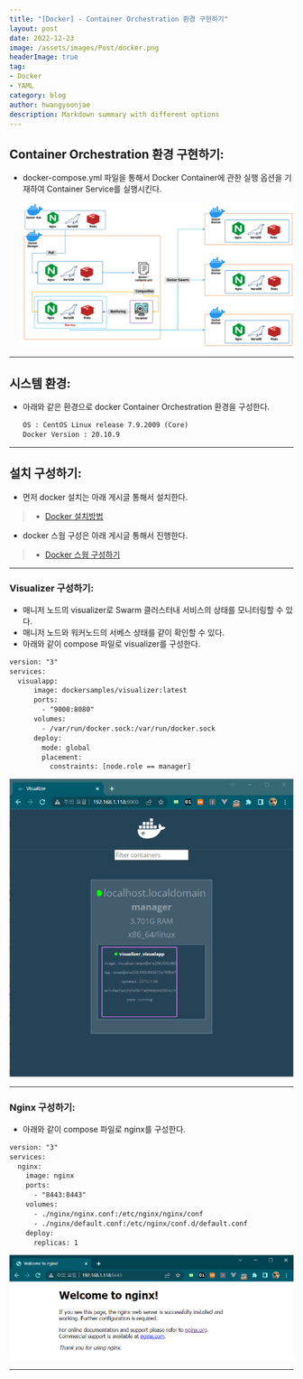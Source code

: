 ```yaml
---
title: "[Docker] - Container Orchestration 환경 구현하기"
layout: post
date: 2022-12-23
image: /assets/images/Post/docker.png
headerImage: true
tag:
- Docker
- YAML
category: blog
author: hwangyoonjae
description: Markdown summary with different options
---
```


## Container Orchestration 환경 구현하기:
- docker-compose.yml 파일을 통해서 Docker Container에 관한 실행 옵션을 기재하여 Container Service를 실행시킨다.

    [![텍스트](/assets/images/docker/docker%20Container%20Orchestration%20%ED%99%98%EA%B2%BD%20%EA%B5%AC%ED%98%84%20%ED%99%94%EB%A9%B4.PNG)](/assets/images/docker/docker%20Container%20Orchestration%20%ED%99%98%EA%B2%BD%20%EA%B5%AC%ED%98%84%20%ED%99%94%EB%A9%B4.PNG)

* * *

## 시스템 환경:
- 아래와 같은 환경으로 docker Container Orchestration 환경을 구성한다.
    ```html
    OS : CentOS Linux release 7.9.2009 (Core)
    Docker Version : 20.10.9
    ```

* * *

## 설치 구성하기:
- 먼저 docker 설치는 아래 게시글 통해서 설치한다.
> * [Docker 설치방법](https://hwangyoonjae.github.io/Docker-Docker-%EC%84%A4%EC%B9%98%ED%95%98%EA%B8%B0/ "Docker 설치방법")


- docker 스웜 구성은 아래 게시글 통해서 진행한다.
> * [Docker 스웜 구성하기](https://hwangyoonjae.github.io/Docker-Docker-Swarm-%EA%B5%AC%EC%84%B1%ED%95%98%EA%B8%B0/ "Docker 스웜 구성하기")

* * *

### Visualizer 구성하기:
- 매니저 노드의 visualizer로 Swarm 클러스터내 서비스의 상태를 모니터링할 수 있다.
- 매니저 노드와 워커노드의 서베스 상태를 걑이 확인할 수 있다.
- 아래와 같이 compose 파일로 visualizer를 구성한다.
```html
version: "3"
services:
  visualapp:
      image: dockersamples/visualizer:latest
      ports:
        - "9000:8080"
      volumes:
        - /var/run/docker.sock:/var/run/docker.sock
      deploy:
        mode: global
        placement:
          constraints: [node.role == manager]
```
[![텍스트](/assets/images/docker/docker%20visualizer%20%EA%B5%AC%EC%84%B1%20%ED%99%94%EB%A9%B4.PNG)](/assets/images/docker/docker%20visualizer%20%EA%B5%AC%EC%84%B1%20%ED%99%94%EB%A9%B4.PNG)

* * *

### Nginx 구성하기:
- 아래와 같이 compose 파일로 nginx를 구성한다.
```html
version: "3"
services:
  nginx:
    image: nginx
    ports:
      - "8443:8443"
    volumes:
      - ./nginx/nginx.conf:/etc/nginx/nginx/conf
      - ./nginx/default.conf:/etc/nginx/conf.d/default.conf
    deploy:
      replicas: 1
```
[![텍스트](/assets/images/docker/docker%20nginx%20%EA%B5%AC%EC%84%B1%20%ED%99%94%EB%A9%B4.PNG)](/assets/images/docker/docker%20nginx%20%EA%B5%AC%EC%84%B1%20%ED%99%94%EB%A9%B4.PNG)

* * *